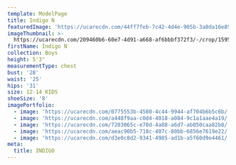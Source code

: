 ```yaml
---
template: ModelPage
title: Indigo N
featuredImage: 'https://ucarecdn.com/44ff7feb-7c42-4d4e-905b-3a0da16e8949/'
imageThumbnail: >-
  https://ucarecdn.com/209460b6-60e7-4d91-a668-af6bbbf372f3/-/crop/1595x2284/37,0/-/preview/
firstName: Indigo N
collection: Boys
height: 5'3"
measurementType: chest
bust: '28'
waist: '25'
hips: '31'
size: 12-14 KIDS
shoeSize: '8'
imagePortfolio:
  - image: 'https://ucarecdn.com/0775553b-4580-4c44-9944-af704b6b5c6b/'
  - image: 'https://ucarecdn.com/a448f9aa-c0d4-4018-a084-9c1a1aae4a19/'
  - image: 'https://ucarecdn.com/7203065c-e70d-4a88-a6d7-ab050caa82b8/'
  - image: 'https://ucarecdn.com/aeac90b5-718c-407c-80bb-6856e7619e22/'
  - image: 'https://ucarecdn.com/d3e0c8d2-9341-4985-ad1b-a5f60d9e4461/'
meta:
  title: INDIGO
---
```


